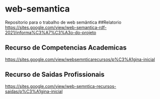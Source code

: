 # web-semantica
Repositorio para o trabalho de web semântica
##Relatorio
https://sites.google.com/view/web-semantica-rdf-2021/informa%C3%A7%C3%A3o-do-projeto
## Recurso de Competencias Academicas
https://sites.google.com/view/websemnticarecursos/p%C3%A1gina-inicial
## Recurso de Saidas Profissionais
https://sites.google.com/view/web-semntica-recursos-saidas/p%C3%A1gina-inicial

